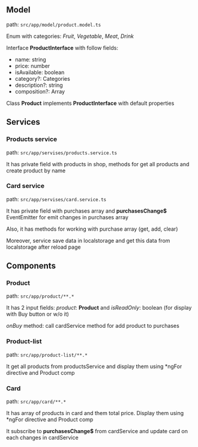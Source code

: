 ## Model
path: `src/app/model/product.model.ts`

Enum with categories: _Fruit_, _Vegetable_, _Meat_, _Drink_

Interface **ProductInterface** with follow fields:
- name: string
- price: number
- isAvailable: boolean
- category?: Categories
- description?: string
- composition?: Array<string>

Class **Product** implements **ProductInterface** with default properties

## Services
### Products service
path: `src/app/servises/products.service.ts`

It has private field with products in shop, methods for get all products and create product by name

### Card service
path: `src/app/servises/card.service.ts`

It has private field with purchases array and **purchasesChange$** EventEmitter for emit changes in purchases array

Also, it has methods for working with purchase array (get, add, clear)

Moreover, service save data in localstorage and get this data from localstorage after reload page

## Components
### Product
path: `src/app/product/**.*`

It has 2 input fields: _product_: **Product** and _isReadOnly_: boolean (for display with Buy button or w/o it)

_onBuy_ method: call cardService method for add product to purchases

### Product-list
path: `src/app/product-list/**.*`

It get all products from productsService and display them using *ngFor directive and Product comp

### Card
path: `src/app/card/**.*`

It has array of products in card and them total price. Display them using *ngFor directive and Product comp

It subscribe to **purchasesChange$** from cardService and update card on each changes in cardService


